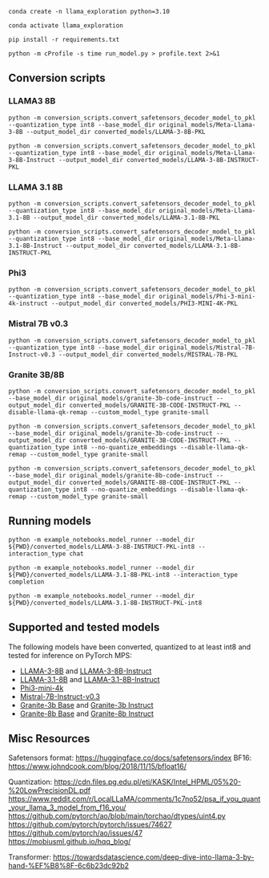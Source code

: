 ```
conda create -n llama_exploration python=3.10
```
```
conda activate llama_exploration 
```
```
pip install -r requirements.txt
```

```
python -m cProfile -s time run_model.py > profile.text 2>&1
```

## Conversion scripts

### LLAMA3 8B

```
python -m conversion_scripts.convert_safetensors_decoder_model_to_pkl --quantization_type int8 --base_model_dir original_models/Meta-Llama-3-8B --output_model_dir converted_models/LLAMA-3-8B-PKL

python -m conversion_scripts.convert_safetensors_decoder_model_to_pkl --quantization_type int8 --base_model_dir original_models/Meta-Llama-3-8B-Instruct --output_model_dir converted_models/LLAMA-3-8B-INSTRUCT-PKL
```


### LLAMA 3.1 8B

```
python -m conversion_scripts.convert_safetensors_decoder_model_to_pkl --quantization_type int8 --base_model_dir original_models/Meta-Llama-3.1-8B --output_model_dir converted_models/LLAMA-3.1-8B-PKL

python -m conversion_scripts.convert_safetensors_decoder_model_to_pkl --quantization_type int8 --base_model_dir original_models/Meta-Llama-3.1-8B-Instruct --output_model_dir converted_models/LLAMA-3.1-8B-INSTRUCT-PKL
```

### Phi3

```
python -m conversion_scripts.convert_safetensors_decoder_model_to_pkl --quantization_type int8 --base_model_dir original_models/Phi-3-mini-4k-instruct --output_model_dir converted_models/PHI3-MINI-4K-PKL
```

### Mistral 7B v0.3

```
python -m conversion_scripts.convert_safetensors_decoder_model_to_pkl --quantization_type int8 --base_model_dir original_models/Mistral-7B-Instruct-v0.3 --output_model_dir converted_models/MISTRAL-7B-PKL
```

### Granite 3B/8B

```
python -m conversion_scripts.convert_safetensors_decoder_model_to_pkl --base_model_dir original_models/granite-3b-code-instruct --output_model_dir converted_models/GRANITE-3B-CODE-INSTRUCT-PKL --disable-llama-qk-remap --custom_model_type granite-small

python -m conversion_scripts.convert_safetensors_decoder_model_to_pkl --base_model_dir original_models/granite-3b-code-instruct --output_model_dir converted_models/GRANITE-3B-CODE-INSTRUCT-PKL --quantization_type int8 --no-quantize_embeddings --disable-llama-qk-remap --custom_model_type granite-small

python -m conversion_scripts.convert_safetensors_decoder_model_to_pkl --base_model_dir original_models/granite-8b-code-instruct --output_model_dir converted_models/GRANITE-8B-CODE-INSTRUCT-PKL --quantization_type int8 --no-quantize_embeddings --disable-llama-qk-remap --custom_model_type granite-small
```

## Running models

```
python -m example_notebooks.model_runner --model_dir ${PWD}/converted_models/LLAMA-3-8B-INSTRUCT-PKL-int8 --interaction_type chat

python -m example_notebooks.model_runner --model_dir ${PWD}/converted_models/LLAMA-3.1-8B-PKL-int8 --interaction_type completion

python -m example_notebooks.model_runner --model_dir ${PWD}/converted_models/LLAMA-3.1-8B-INSTRUCT-PKL-int8
```

## Supported and tested models

The following models have been converted, quantized to at least int8 and tested for inference on PyTorch MPS:
* [LLAMA-3-8B](https://huggingface.co/meta-llama/Meta-Llama-3-8B) and [LLAMA-3-8B-Instruct](https://huggingface.co/meta-llama/Meta-Llama-3-8B-Instruct)
* [LLAMA-3.1-8B](https://huggingface.co/meta-llama/Meta-Llama-3.1-8B) and [LLAMA-3.1-8B-Instruct](https://huggingface.co/meta-llama/Meta-Llama-3.1-8B-Instruct)
* [Phi3-mini-4k](https://huggingface.co/microsoft/Phi-3-mini-4k-instruct)
* [Mistral-7B-Instruct-v0.3](https://huggingface.co/mistralai/Mistral-7B-Instruct-v0.3)
* [Granite-3b Base](https://huggingface.co/ibm-granite/granite-3b-code-base) and [Granite-3b Instruct](https://huggingface.co/ibm-granite/granite-3b-code-instruct)
* [Granite-8b Base](https://huggingface.co/ibm-granite/granite-8b-code-base) and [Granite-8b Instruct](https://huggingface.co/ibm-granite/granite-8b-code-instruct)


## Misc Resources
Safetensors format: https://huggingface.co/docs/safetensors/index
BF16: https://www.johndcook.com/blog/2018/11/15/bfloat16/

Quantization: 
https://cdn.files.pg.edu.pl/eti/KASK/Intel_HPML/05%20-%20LowPrecisionDL.pdf
https://www.reddit.com/r/LocalLLaMA/comments/1c7no52/psa_if_you_quant_your_llama_3_model_from_f16_you/
https://github.com/pytorch/ao/blob/main/torchao/dtypes/uint4.py
https://github.com/pytorch/pytorch/issues/74627
https://github.com/pytorch/ao/issues/47
https://mobiusml.github.io/hqq_blog/



Transformer:
https://towardsdatascience.com/deep-dive-into-llama-3-by-hand-%EF%B8%8F-6c6b23dc92b2